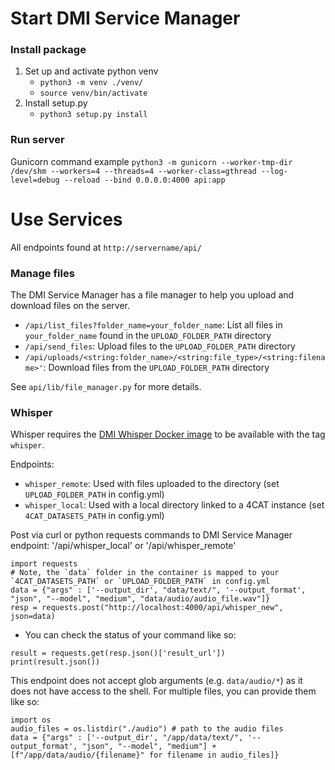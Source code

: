 # Start DMI Service Manager

### Install package
1. Set up and activate python venv
    - `python3 -m venv ./venv/`
    - `source venv/bin/activate`
2. Install setup.py
    - `python3 setup.py install`

### Run server
Gunicorn command example
`python3 -m gunicorn --worker-tmp-dir /dev/shm --workers=4 --threads=4 --worker-class=gthread --log-level=debug --reload --bind 0.0.0.0:4000 api:app`

# Use Services
All endpoints found at `http://servername/api/`

### Manage files
The DMI Service Manager has a file manager to help you upload and download files on the server.
- `/api/list_files?folder_name=your_folder_name`: List all files in `your_folder_name` found in the `UPLOAD_FOLDER_PATH` directory
- `/api/send_files`: Upload files to the `UPLOAD_FOLDER_PATH` directory
- `/api/uploads/<string:folder_name>/<string:file_type>/<string:filename>'`: Download files from the `UPLOAD_FOLDER_PATH` directory

See `api/lib/file_manager.py` for more details.

### Whisper
Whisper requires the [DMI Whisper Docker image](https://github.com/digitalmethodsinitiative/dmi_dockerized_services/tree/main/openai_whisper) to be available with the tag `whisper`.

Endpoints:
- `whisper_remote`: Used with files uploaded to the directory (set `UPLOAD_FOLDER_PATH` in config.yml)
- `whisper_local`: Used with a local directory linked to a 4CAT instance (set `4CAT_DATASETS_PATH` in config.yml)

Post via curl or python requests commands to DMI Service Manager endpoint: '/api/whisper_local' or '/api/whisper_remote'
```
import requests
# Note, the `data` folder in the container is mapped to your `4CAT_DATASETS_PATH` or `UPLOAD_FOLDER_PATH` in config.yml
data = {"args" : ['--output_dir', "data/text/", '--output_format', "json", "--model", "medium", "data/audio/audio_file.wav"]}
resp = requests.post("http://localhost:4000/api/whisper_new", json=data)
```
  - You can check the status of your command like so:
```
result = requests.get(resp.json()['result_url'])
print(result.json())
```

This endpoint does not accept glob arguments (e.g. `data/audio/*`) as it does not have access to the shell. For multiple
files, you can provide them like so:
```
import os
audio_files = os.listdir("./audio") # path to the audio files
data = {"args" : ['--output_dir', "/app/data/text/", '--output_format', "json", "--model", "medium"] +[f"/app/data/audio/{filename}" for filename in audio_files]}
```

